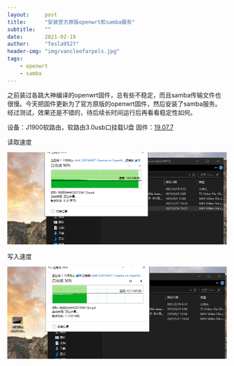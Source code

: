 ```yaml
---
layout:     post
title:      "安装官方原版openwrt和samba服务"
subtitle:   ""
date:       2021-02-19
author:     "Tesla9527"
header-img: "img/vancleefarpels.jpg"
tags:
    - openwrt
    - samba
---
```



之前装过各路大神编译的openwrt固件，总有些不稳定，而且samba传输文件也很慢。今天把固件更新为了官方原版的openwrt固件，然后安装了samba服务。经过测试，效果还是不错的，待后续长时间运行后再看看稳定性如何。

设备：J1900软路由，软路由3.0usb口挂载U盘
固件：[19.07.7](https://downloads.openwrt.org/releases/19.07.7/targets/x86/64/openwrt-19.07.7-x86-64-combined-squashfs.img.gz)

读取速度

![img](/img/in-post/openwrt-samba/1.png)

写入速度

![img](/img/in-post/openwrt-samba/2.png)